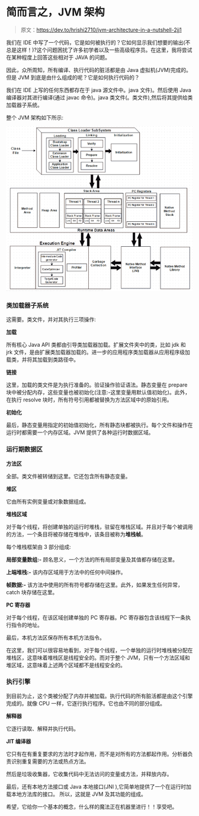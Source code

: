 # 简而言之，JVM 架构

> 原文：<https://dev.to/hrishi2710/jvm-architecture-in-a-nutshell-2jj1>

我们在 IDE 中写了一个代码，它是如何被执行的？它如何显示我们想要的输出(不总是这样！)?这个问题困扰了许多初学者以及一些高级程序员。在这里，我将尝试在某种程度上回答这些相对于 JAVA 的问题。

因此，众所周知，所有编译、执行代码的脏活都是由 Java 虚拟机(JVM)完成的。但是 JVM 到底是由什么组成的呢？它是如何执行代码的？

我们在 IDE 上写的任何东西都存在于 java 源文件中。java 文件)。然后使用 Java 编译器对其进行编译(通过 javac 命令)。java 类文件(。类文件),然后将其提供给类加载器子系统。

整个 JVM 架构如下所示:

[![JVM architecture](img/d78a2648f30f9a583df49000b843d05c.png)](https://res.cloudinary.com/practicaldev/image/fetch/s--p2wZ68n7--/c_limit%2Cf_auto%2Cfl_progressive%2Cq_auto%2Cw_880/https://javainterviewpoint.com/wp-content/uploads/2016/01/JVM-Architecture.png)

### **类加载器子系统**

这需要。类文件，并对其执行三项操作:

**加载**

所有核心 Java API 类都由引导类加载器加载。扩展文件夹中的类，比如 jdk 和 jrk 文件，是由扩展类加载器加载的。进一步的应用程序类加载器从应用程序级加载类，并将其加载到类路径中。

**链接**

这里，加载的类文件是为执行准备的。验证操作验证语法。静态变量在 prepare 块中被分配内存，这些变量也被初始化(注意:-这里变量用默认值初始化)。此外，在执行 resolve 块时，所有符号引用都被替换为方法区域中的原始引用。

**初始化**

最后，静态变量用指定的初始值初始化，所有静态块都被执行。每个文件和操作在运行时都需要一个内存区域。JVM 提供了各种运行时数据区域。

### **运行期数据区**

**方法区**

全部。类文件被转储到这里。它还包含所有静态变量。

**堆区**

它由所有实例变量或对象数据组成。

**堆栈区域**

对于每个线程，将创建单独的运行时堆栈，驻留在堆栈区域。并且对于每个被调用的方法，一个条目将被存储在堆栈中，该条目被称为**堆栈帧**。

每个堆栈框架由 3 部分组成:

**局部变量数组:-** 顾名思义，一个方法的所有局部变量及其值都存储在这里。

**上端堆栈:-** 该内存区域用于方法中的任何中间操作。

**帧数据:-** 该方法中使用的所有符号都存储在这里。此外，如果发生任何异常，catch 块存储在这里。

**PC 寄存器**

对于每个线程，在该区域创建单独的 PC 寄存器。PC 寄存器包含该线程下一条执行指令的地址。

最后，本机方法区保存所有本机方法指令。

在这里，我们可以很容易地看到，对于每个线程，一个单独的运行时堆栈被分配在堆栈区，这意味着堆栈区是线程安全的。而对于整个 JVM，只有一个方法区域和堆区域，这意味着上述两个区域都不是线程安全的。

### **执行引擎**

到目前为止，这个类被分配了内存并被加载。执行代码的所有脏活都是由这个引擎完成的。就像 CPU 一样，它逐行执行程序。它也由不同的部分组成。

**解释器**

它逐行读取、解释并执行代码。

**JIT 编译器**

它只有在有重复要求的方法时才起作用，而不是对所有的方法都起作用。分析器负责识别重复需要的方法或热点方法。

然后是垃圾收集器，它收集代码中无法访问的变量或方法，并释放内存。

最后，还有本地方法接口或 Java 本地接口(JNI ),它简单地提供了一个在运行时加载本地方法库的接口。
所以，这就是 JVM 及其功能的组成。

希望，它给你一个基本的概念，什么样的魔法正在机器里进行！！享受吧。